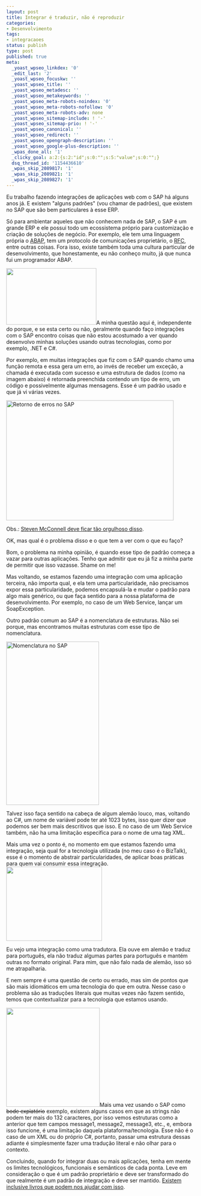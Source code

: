 ```yaml
---
layout: post
title: Integrar é traduzir, não é reproduzir
categories:
- Desenvolvimento
tags:
- integracaoes
status: publish
type: post
published: true
meta:
  _yoast_wpseo_linkdex: '0'
  _edit_last: '2'
  _yoast_wpseo_focuskw: ''
  _yoast_wpseo_title: ''
  _yoast_wpseo_metadesc: ''
  _yoast_wpseo_metakeywords: ''
  _yoast_wpseo_meta-robots-noindex: '0'
  _yoast_wpseo_meta-robots-nofollow: '0'
  _yoast_wpseo_meta-robots-adv: none
  _yoast_wpseo_sitemap-include: ! '-'
  _yoast_wpseo_sitemap-prio: ! '-'
  _yoast_wpseo_canonical: ''
  _yoast_wpseo_redirect: ''
  _yoast_wpseo_opengraph-description: ''
  _yoast_wpseo_google-plus-description: ''
  _wpas_done_all: '1'
  _clicky_goal: a:2:{s:2:"id";s:0:"";s:5:"value";s:0:"";}
  dsq_thread_id: '1154436610'
  _wpas_skip_2089817: '1'
  _wpas_skip_2089821: '1'
  _wpas_skip_2089827: '1'
---
```

Eu trabalho fazendo integrações de aplicações web com o SAP há alguns anos já. E existem "alguns padrões" (vou chamar de padrões), que existem no SAP que são bem particulares à esse ERP.

Só para ambientar aqueles que não conhecem nada de SAP, o SAP é um grande ERP e ele possui todo um ecossistema próprio para customização e criação de soluções de negócio. Por exemplo, ele tem uma linguagem própria o <a href="https://en.wikipedia.org/wiki/Abap">ABAP</a>, tem um protocolo de comunicações proprietário, o <a href="https://en.wikipedia.org/wiki/Remote_function_call">RFC</a>, entre outras coisas. Fora isso, existe também toda uma cultura particular de desenvolvimento, que honestamente, eu não conheço muito, já que nunca fui um programador ABAP.

<a href="http://templecoding.com/integrar-e-traduzir-nao-e-reproduzir/system_integration/" rel="attachment wp-att-1231"><img class="alignleft size-full wp-image-1231" title="system_integration" src="http://templecoding.com/wp-content/uploads/2013/03/system_integration.jpeg" alt="" width="240" height="150" /></a>A minha questão aqui é, independente do porque, e se esta certo ou não, geralmente quando faço integrações com o SAP encontro coisas que não estou acostumado a ver quando desenvolvo minhas soluções usando outras tecnologias, como por exemplo, .NET e C#.

Por exemplo, em muitas integrações que fiz com o SAP quando chamo uma função remota e essa gera um erro, ao invés de receber um exceção, a chamada é executada com sucesso e uma estrutura de dados (como na imagem abaixo) é retornada preenchida contendo um tipo de erro, um código e possivelmente algumas mensagens. Esse é um padrão usado e que já vi várias vezes.

<a href="http://templecoding.com/integrar-e-traduzir-nao-e-reproduzir/sap_return/" rel="attachment wp-att-1224"><img class="aligncenter  wp-image-1224" title="sap_return" src="http://templecoding.com/wp-content/uploads/2013/03/sap_return.png" alt="Retorno de erros no SAP" width="446" height="319" /></a>

Obs.: <a href="http://cc2e.com/Page.aspx?hid=147" target="_blank">Steven McConnell deve ficar tão orgulhoso disso</a>.

OK, mas qual é o problema disso e o que tem a ver com o que eu faço?

Bom, o problema na minha opinião, é quando esse tipo de padrão começa a vazar para outras aplicações. Tenho que admitir que eu já fiz a minha parte de permitir que isso vazasse. Shame on me!

Mas voltando, se estamos fazendo uma integração com uma aplicação terceira, não importa qual, e ela tem uma particularidade, não precisamos expor essa particularidade, podemos encapsulá-la e mudar o padrão para algo mais genérico, ou que faça sentido para a nossa plataforma de desenvolvimento. Por exemplo, no caso de um Web Service, lançar um SoapException.

Outro padrão comum ao SAP é a nomenclatura de estruturas. Não sei porque, mas encontramos muitas estruturas com esse tipo de nomenclatura.

<a href="http://templecoding.com/integrar-e-traduzir-nao-e-reproduzir/nomes_sap/" rel="attachment wp-att-1223"><img class="aligncenter size-full wp-image-1223" title="Nomenclatura_SAP" src="http://templecoding.com/wp-content/uploads/2013/03/nomes_sap.png" alt="Nomenclatura no SAP" width="247" height="434" /></a>

Talvez isso faça sentido na cabeça de algum alemão louco, mas, voltando ao C#, um nome de variável pode ter até 1023 bytes, isso quer dizer que podemos ser bem mais descritivos que isso. E no caso de um Web Service também, não ha uma limitação especifica para o nome de uma tag XML.

Mais uma vez o ponto é, no momento em que estamos fazendo uma integração, seja qual for a tecnologia utilizada (no meu caso é o BizTalk), esse é o momento de abstrair particularidades, de aplicar boas práticas para quem vai consumir essa integração.<a href="http://templecoding.com/integrar-e-traduzir-nao-e-reproduzir/images_boo/" rel="attachment wp-att-1232"><img class="alignright size-full wp-image-1232" title="images_boo" src="http://templecoding.com/wp-content/uploads/2013/03/images_boo.jpeg" alt="" width="255" height="197" /></a>

Eu vejo uma integração como uma tradutora. Ela ouve em alemão e traduz para português, ela não traduz algumas partes para português e mantém outras no formato original. Para mim, que não falo nada de alemão, isso só me atrapalharia.

E nem sempre é uma questão de certo ou errado, mas sim de pontos que são mais idiomáticos em uma tecnologia do que em outra. Nesse caso o problema são as traduções literais que muitas vezes não fazem sentido, temos que contextualizar para a tecnologia que estamos usando.

<a href="http://templecoding.com/integrar-e-traduzir-nao-e-reproduzir/slip/" rel="attachment wp-att-1230"><img class="aligncenter size-full wp-image-1230" title="slip" src="http://templecoding.com/wp-content/uploads/2013/03/slip.png" alt="" width="249" height="263" /></a>Mais uma vez usando o SAP como <del>bode expiatório</del> exemplo, existem alguns casos em que as strings não podem ter mais do 132 caracteres, por isso vemos estruturas como a anterior que tem campos message1, message2, message3, etc., e, embora isso funcione, é uma limitação daquela plataforma/tecnologia. Esse não é o caso de um XML ou do próprio C#, portanto, passar uma estrutura dessas adiante é simplesmente fazer uma tradução literal e não olhar para o contexto.

Concluindo, quando for integrar duas ou mais aplicações, tenha em mente os limites tecnológicos, funcionais e semânticos de cada ponta. Leve em consideração o que é um padrão proprietário e deve ser transformado do que realmente é um padrão de integração e deve ser mantido. <a href="http://www.amazon.com/gp/product/0321200683/ref=as_li_ss_tl?ie=UTF8&amp;camp=1789&amp;creative=390957&amp;creativeASIN=0321200683&amp;linkCode=as2&amp;tag=tempcodi0f-20" target="_blank">Existem inclusive livros que podem nos ajudar com isso</a>.

